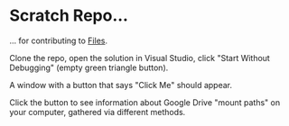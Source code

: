 # Scratch Repo...
... for contributing to [Files](https://github.com/files-community/Files/).

Clone the repo, open the solution in Visual Studio, click "Start Without 
Debugging" (empty green triangle button).

A window with a button that says "Click Me" should appear.

Click the button to see information about Google Drive "mount paths" on your 
computer, gathered via different methods.

